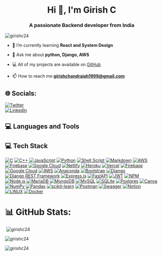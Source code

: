 <h1 align="center">Hi 👋, I'm Girish C</h1>
<h3 align="center">A passionate Backend developer from India</h3>

<p align="left"> <img src="https://komarev.com/ghpvc/?username=girishc24&label=Profile%20views&color=0e75b6&style=flat" alt="girishc24" /> </p>

- 🌱 I’m currently learning **React and System Design**

- 💬 Ask me about **python, Django, AWS**
  
- 💻 All of my projects are available on <a href="https://github.com/girishc24">GitHub</a>

- 📫 How to reach me **girishchandraiah1999@gmail.com**

## 🌐 Socials:

[![Twitter](https://img.shields.io/badge/Twitter-%231DA1F2.svg?logo=Twitter&logoColor=white)](https://x.com/girish_c24)  
[![LinkedIn](https://img.shields.io/badge/LinkedIn-%230077B5.svg?logo=linkedin&logoColor=white)](https://www.linkedin.com/in/girish-chandraiah/)


## 💻 Languages and Tools
## 💻 Tech Stack

[![C](https://img.shields.io/badge/c-%2300599C.svg?style=flat&logo=c&logoColor=white)](https://img.shields.io/badge/c-%2300599C.svg?style=flat&logo=c&logoColor=white) 
[![C++](https://img.shields.io/badge/c++-%2300599C.svg?style=flat&logo=c%2B%2B&logoColor=white)](https://img.shields.io/badge/c++-%2300599C.svg?style=flat&logo=c%2B%2B&logoColor=white) 
[![JavaScript](https://img.shields.io/badge/javascript-%23323330.svg?style=flat&logo=javascript&logoColor=%23F7DF1E)](https://img.shields.io/badge/javascript-%23323330.svg?style=flat&logo=javascript&logoColor=%23F7DF1E) 
[![Python](https://img.shields.io/badge/python-3670A0?style=flat&logo=python&logoColor=ffdd54)](https://img.shields.io/badge/python-3670A0?style=flat&logo=python&logoColor=ffdd54) 
[![Shell Script](https://img.shields.io/badge/shell_script-%23121011.svg?style=flat&logo=gnu-bash&logoColor=white)](https://img.shields.io/badge/shell_script-%23121011.svg?style=flat&logo=gnu-bash&logoColor=white) 
[![Markdown](https://img.shields.io/badge/markdown-%23000000.svg?style=flat&logo=markdown&logoColor=white)](https://img.shields.io/badge/markdown-%23000000.svg?style=flat&logo=markdown&logoColor=white) 
[![AWS](https://img.shields.io/badge/AWS-%23FF9900.svg?style=flat&logo=amazon-aws&logoColor=white)](https://img.shields.io/badge/AWS-%23FF9900.svg?style=flat&logo=amazon-aws&logoColor=white) 
[![Firebase](https://img.shields.io/badge/firebase-%23039BE5.svg?style=flat&logo=firebase)](https://img.shields.io/badge/firebase-%23039BE5.svg?style=flat&logo=firebase) 
[![Google Cloud](https://img.shields.io/badge/Google%20Cloud-%234285F4.svg?style=flat&logo=google-cloud&logoColor=white)](https://img.shields.io/badge/Google%20Cloud-%234285F4.svg?style=flat&logo=google-cloud&logoColor=white)
[![Netlify](https://img.shields.io/badge/netlify-%23000000.svg?style=flat&logo=netlify&logoColor=#00C7B7)](https://www.netlify.com/)
[![Heroku](https://img.shields.io/badge/heroku-%23430098.svg?style=flat&logo=heroku&logoColor=white)](https://www.heroku.com/)
[![Vercel](https://img.shields.io/badge/vercel-%23000000.svg?style=flat&logo=vercel&logoColor=white)](https://vercel.com/)
[![Firebase](https://img.shields.io/badge/firebase-%23039BE5.svg?style=flat&logo=firebase)](https://firebase.google.com/)
[![Google Cloud](https://img.shields.io/badge/Google%20Cloud-%234285F4.svg?style=flat&logo=google-cloud&logoColor=white)](https://cloud.google.com/)
[![AWS](https://img.shields.io/badge/AWS-%23FF9900.svg?style=flat&logo=amazon-aws&logoColor=white)](https://aws.amazon.com/)
[![Anaconda](https://img.shields.io/badge/Anaconda-%2344A833.svg?style=flat&logo=anaconda&logoColor=white)](https://www.anaconda.com/)
[![Bootstrap](https://img.shields.io/badge/bootstrap-%23563D7C.svg?style=flat&logo=bootstrap&logoColor=white)](https://getbootstrap.com/)
[![Django](https://img.shields.io/badge/django-%23092E20.svg?style=flat&logo=django&logoColor=white)](https://www.djangoproject.com/) 
[![Django REST Framework](https://img.shields.io/badge/DJANGO-REST-ff1709?style=flat&logo=django&logoColor=white&color=ff1709&labelColor=gray)](https://www.django-rest-framework.org/) 
[![Express.js](https://img.shields.io/badge/express.js-%23404d59.svg?style=flat&logo=express&logoColor=%2361DAFB)](https://expressjs.com/) 
[![FastAPI](https://img.shields.io/badge/FastAPI-005571?style=flat&logo=fastapi)](https://fastapi.tiangolo.com/) 
[![JWT](https://img.shields.io/badge/JWT-black?style=flat&logo=JSON%20web%20tokens)](https://jwt.io/) 
[![NPM](https://img.shields.io/badge/NPM-%23000000.svg?style=flat&logo=npm&logoColor=white)](https://www.npmjs.com/) 
[![Node.js](https://img.shields.io/badge/node.js-6DA55F?style=flat&logo=node.js&logoColor=white)](https://nodejs.org/) 
[![MariaDB](https://img.shields.io/badge/MariaDB-003545?style=flat&logo=mariadb&logoColor=white)](https://mariadb.org/) 
[![MongoDB](https://img.shields.io/badge/MongoDB-%234ea94b.svg?style=flat&logo=mongodb&logoColor=white)](https://www.mongodb.com/) 
[![MySQL](https://img.shields.io/badge/mysql-%2300f.svg?style=flat&logo=mysql&logoColor=white)](https://www.mysql.com/)
[![SQLite](https://img.shields.io/badge/sqlite-%2307405e.svg?style=flat&logo=sqlite&logoColor=white)](https://www.sqlite.org/)
[![Postgres](https://img.shields.io/badge/postgres-%23316192.svg?style=flat&logo=postgresql&logoColor=white)](https://www.postgresql.org/)
[![Canva](https://img.shields.io/badge/Canva-%2300C4CC.svg?style=flat&logo=Canva&logoColor=white)](https://www.canva.com/)
[![NumPy](https://img.shields.io/badge/numpy-%23013243.svg?style=flat&logo=numpy&logoColor=white)](https://numpy.org/)
[![Pandas](https://img.shields.io/badge/pandas-%23150458.svg?style=flat&logo=pandas&logoColor=white)](https://pandas.pydata.org/)
[![scikit-learn](https://img.shields.io/badge/scikit--learn-%23F7931E.svg?style=flat&logo=scikit-learn&logoColor=white)](https://scikit-learn.org/)
[![Postman](https://img.shields.io/badge/Postman-FF6C37?style=flat&logo=postman&logoColor=white)](https://www.postman.com/)
[![Swagger](https://img.shields.io/badge/-Swagger-%23Clojure?style=flat&logo=swagger&logoColor=white)](https://swagger.io/)
[![Notion](https://img.shields.io/badge/Notion-%23000000.svg?style=flat&logo=notion&logoColor=white)](https://www.notion.so/)
[![LINUX](https://img.shields.io/badge/Linux-FCC624?style=flat&logo=linux&logoColor=black)](https://www.linux.org/)
[![Docker](https://img.shields.io/badge/docker-%230db7ed.svg?style=flat&logo=docker&logoColor=white)](https://www.docker.com/)


   </p>

# 📊 GitHub Stats:

<p>&nbsp;<img align="center" src="https://github-readme-stats.vercel.app/api?username=girishc24&show_icons=true&locale=en" alt="girishc24" /></p>

<p><img align="center" src="https://github-readme-streak-stats.herokuapp.com/?user=girishc24&" alt="girishc24" /></p>

<p><img align="left" src="https://github-readme-stats.vercel.app/api/top-langs?username=girishc24&show_icons=true&locale=en&layout=compact" alt="girishc24" /></p>


